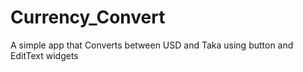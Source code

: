 # Currency_Convert
A simple app that Converts between USD and Taka using button and EditText widgets
